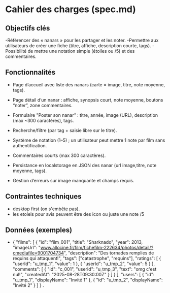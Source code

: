 # Cahier des charges (spec.md)

## Objectifs clés
-Référencer des « nanars » pour les partager et les noter.
-Permettre aux utilisateurs de créer une fiche (titre, affiche, description courte, tags).
-Possibilité de mettre une notation simple (étoiles ou /5) et des commentaires.


## Fonctionnalités
- Page d’accueil avec liste des nanars (carte = image, titre, note moyenne, tags).

- Page détail d’un nanar : affiche, synopsis court, note moyenne, boutons “noter”, zone commentaires.

- Formulaire "Poster son nanar” : titre, année, image (URL), description (max ~300 caractères), tags.

- Recherche/filtre (par tag + saisie libre sur le titre).

- Système de notation (1–5) ; un utilisateur peut mettre 1 note par film sans authentification.

- Commentaires courts (max 300 caractères).

- Persistance en localstorage en JSON des nanar (url image,titre, note moyenne, tags).

- Gestion d’erreurs sur image manquante et champs requis.

## Contraintes techniques
- desktop first (on s'embête pas).
- les etoiels pour avis peuvent être des icon ou juste une note /5

## Données (exemples)
- {
  "films": [
    {
      "id": "film_001",
      "title": "Sharknado",
      "year": 2013,
      "imageUrl": "www.allocine.fr/film/fichefilm-222634/photos/detail/?cmediafile=9001704734",
      "description": "Des tornades remplies de requins qui attaquent!",
      "tags": ["catastrophe", "requins"],
      "ratings": [
        { "userId": "u_tmp_1", "value": 1 },
        { "userId": "u_tmp_2", "value": 5 }
      ],
      "comments": [
        {
          "id": "c_001",
          "userId": "u_tmp_3",
          "text": "omg c'est nul!",
          "createdAt": "2025-08-28T09:30:00Z"
        }
      ]
    }
  ],
  "users": [
    { "id": "u_tmp_1", "displayName": "Invité 1" },
    { "id": "u_tmp_2", "displayName": "Invité 2" }
  ]
}
.
